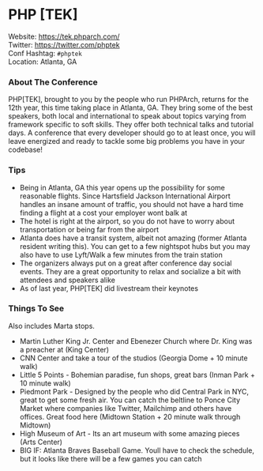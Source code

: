# PHP [TEK]

Website: https://tek.phparch.com/  
Twitter: https://twitter.com/phptek  
Conf Hashtag: `#phptek`  
Location: Atlanta, GA

### About The Conference

PHP[TEK], brought to you by the people who run PHPArch, returns for the 12th year, this time taking place in Atlanta, GA. They bring some of the best speakers, both local and international to speak about topics varying from framework specific to soft skills. They offer both technical talks and tutorial days. A conference that every developer should go to at least once, you will leave energized and ready to tackle some big problems you have in your codebase!

### Tips

- Being in Atlanta, GA this year opens up the possibility for some reasonable flights. Since Hartsfield Jackson International Airport handles an insane amount of traffic, you should not have a hard time finding a flight at a cost your employer wont balk at 
- The hotel is right at the airport, so you do not have to worry about transportation or being far from the airport
- Atlanta does have a transit system, albeit not amazing (former Atlanta resident writing this). You can get to a few nightspot hubs but you may also have to use Lyft/Walk a few minutes from the train station
- The organizers always put on a great after conference day social events. They are a great opportunity to relax and socialize a bit with attendees and speakers alike
- As of last year, PHP[TEK] did livestream their keynotes 

### Things To See

Also includes Marta stops.

- Martin Luther King Jr. Center and Ebenezer Church where Dr. King was a preacher at (King Center)
- CNN Center and take a tour of the studios (Georgia Dome + 10 minute walk)
- Little 5 Points - Bohemian paradise, fun shops, great bars (Inman Park + 10 minute walk)
- Piedmont Park - Designed by the people who did Central Park in NYC, great to get some fresh air. You can catch the beltline to Ponce City Market where companies like Twitter, Mailchimp and others have offices. Great food here (Midtown Station + 20 minute walk through Midtown)
- High Museum of Art - Its an art museum with some amazing pieces (Arts Center)
- BIG IF: Atlanta Braves Baseball Game. Youll have to check the schedule, but it looks like there will be a few games you can catch
